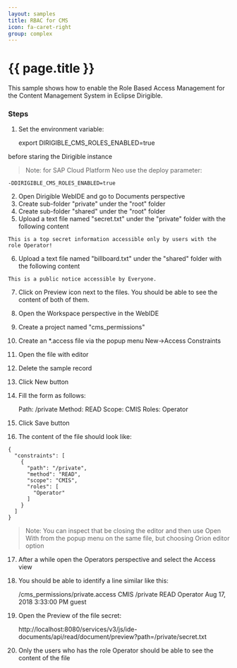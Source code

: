 ```yaml
---
layout: samples
title: RBAC for CMS
icon: fa-caret-right
group: complex
---
```


{{ page.title }}
===

This sample shows how to enable the Role Based Access Management for the Content Management System in Eclipse Dirigible.

### Steps

1. Set the environment variable:
	
	export DIRIGIBLE_CMS_ROLES_ENABLED=true
	
before staring the Dirigible instance

> Note: for SAP Cloud Platform Neo use the deploy parameter:

	-DDIRIGIBLE_CMS_ROLES_ENABLED=true

2. Open Dirigible WebIDE and go to Documents perspective
3. Create sub-folder "private" under the "root" folder
4. Create sub-folder "shared" under the "root" folder 
5. Upload a text file named "secret.txt" under the "private" folder with the following content

```
This is a top secret information accessible only by users with the role Operator!
```

6. Upload a text file named "billboard.txt" under the "shared" folder with the following content

```
This is a public notice accessible by Everyone.
```

7. Click on Preview icon next to the files. You should be able to see the content of both of them.

8. Open the Workspace perspective in the WebIDE
9. Create a project named "cms_permissions"
10. Create an *.access file via the popup menu New->Access Constraints
11. Open the file with editor 
12. Delete the sample record
13. Click New button
14. Fill the form as follows:

	Path: /private
	Method: READ
	Scope: CMIS
	Roles: Operator

15. Click Save button
16. The content of the file should look like: 

```
{
  "constraints": [
    {
      "path": "/private",
      "method": "READ",
      "scope": "CMIS",
      "roles": [
        "Operator"
      ]
    }
  ]
}
```

> Note: You can inspect that be closing the editor and then use Open With from the popup menu on the same file, but choosing Orion editor option

17. After a while open the Operators perspective and select the Access view
18. You should be able to identify a line similar like this:

	/cms_permissions/private.access	CMIS		/private		READ		Operator		Aug 17, 2018 3:33:00 PM	guest
	
19. Open the Preview of the file secret:

	http://localhost:8080/services/v3/js/ide-documents/api/read/document/preview?path=/private/secret.txt
	
20. Only the users who has the role Operator should be able to see the content of the file


